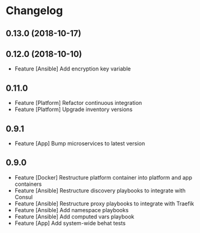 # Changelog

## 0.13.0 (2018-10-17)

## 0.12.0 (2018-10-10)

- Feature [Ansible] Add encryption key variable

## 0.11.0

- Feature [Platform] Refactor continuous integration
- Feature [Platform] Upgrade inventory versions

## 0.9.1

- Feature [App] Bump microservices to latest version

## 0.9.0

- Feature [Docker] Restructure platform container into platform and app containers
- Feature [Ansible] Restructure discovery playbooks to integrate with Consul
- Feature [Ansible] Restructure proxy playbooks to integrate with Traefik
- Feature [Ansible] Add namespace playbooks
- Feature [Ansible] Add computed vars playbook
- Feature [App] Add system-wide behat tests
